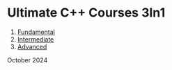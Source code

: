 # Ultimate C++ Courses 3In1

1. [Fundamental](./cpp-1-fund/README.md)
2. [Intermediate](./cpp-2-int/README.md)
3. [Advanced](./cpp-3-adv/README.md)

October 2024
